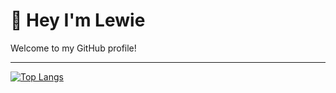 # 👋 Hey I'm Lewie
Welcome to my GitHub profile!<br/>

---
[![Top Langs](https://github-readme-stats.vercel.app/api/top-langs/?username=hiluw)](https://github.com/anuraghazra/github-readme-stats)
